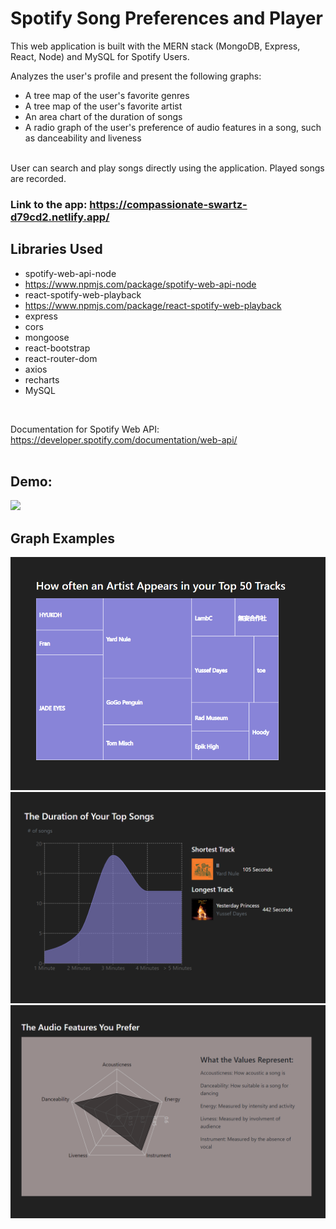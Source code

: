 # Spotify Song Preferences and Player

This web application is built with the MERN stack (MongoDB, Express, React, Node) and MySQL for Spotify Users. <br>

Analyzes the user's profile and present the following graphs:
* A tree map of the user's favorite genres
* A tree map of the user's favorite artist
* An area chart of the duration of songs
* A radio graph of the user's preference of audio features in a song, such as danceability and liveness

<br>User can search and play songs directly using the application. Played songs are recorded.<br>
### Link to the app: https://compassionate-swartz-d79cd2.netlify.app/ <br>
## Libraries Used
* spotify-web-api-node
* https://www.npmjs.com/package/spotify-web-api-node
* react-spotify-web-playback
* https://www.npmjs.com/package/react-spotify-web-playback
* express
* cors
* mongoose
* react-bootstrap
* react-router-dom
* axios
* recharts
* MySQL
<br>

Documentation for Spotify Web API: https://developer.spotify.com/documentation/web-api/ <br><br>

## Demo: <br>
<img src="https://media.giphy.com/media/fjPJcAJbz0yRQ5xmxw/giphy.gif" width="650">
<br>

## Graph Examples
<img src= "https://github.com/mhcheng1/Meng-Hsin_Cheng/blob/main/Spotify-Project/demo/graph3.png" width="650">
<img src= "https://github.com/mhcheng1/Meng-Hsin_Cheng/blob/main/Spotify-Project/demo/graph2.png" width="650">
<img src= "https://github.com/mhcheng1/Meng-Hsin_Cheng/blob/main/Spotify-Project/demo/graph1.png" width="650">
